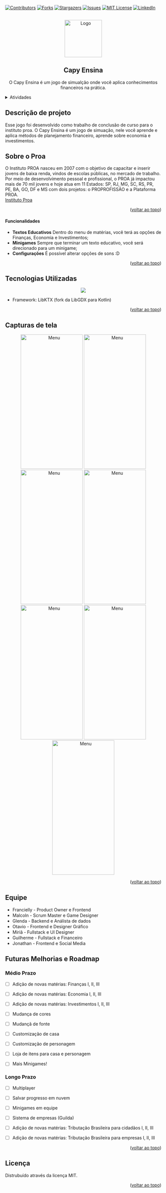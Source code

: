 <!-- Usei este modelo como base de edição: https://github.com/othneildrew/Best-README-Template -->
<a id="readme-top"></a>
<!--
*** Caso queira mudar qualquercoisa aqui, pode enviar seu 
*** commit alterando o que deseja :D
-->

[![Contributors][contributors-shield]][contributors-url]
[![Forks][forks-shield]][forks-url]
[![Stargazers][stars-shield]][stars-url]
[![Issues][issues-shield]][issues-url]
[![MIT License][license-shield]][license-url]
[![LinkedIn][linkedin-shield]][linkedin-url]

<!-- PROJECT LOGO -->
<br/>
<div align="center">
  <img src="readme-images/capyensina.png" alt="Logo" width="120" height="120">
  
  <h2 align="center">Capy Ensina</h2>

  <p align="center">
    O Capy Ensina é um jogo de simualção onde você aplica conhecimentos financeiros na prática.
    </br>
  </p>
</div>
<!-- END: PROJECT LOGO -->

<!-- Tabela de resumo -->
<details>
  <summary>Atividades</summary>
  <ol>
    <!-- Segundo: Descrição (com sublista) -->
    <li>
      <a href="#descrição-do-projeto">Descrição</a>
      <ul>
        <li><a href="#funcionalidades">Funcionalidades</a></li>
      </ul>
    </li>
    <!-- Primeiro: Sobre -->
    <li>
      <a href="#sobre-o-proa">Sobre o Proa</a>
    </li>
    <!-- Terceiro: Tecnologias Usadas -->
    <li>
      <a href="#tecnologias-utilizadas">Tecnologias Utilizadas</a>
    </li>
    <!-- Quinto: Capturas de tela -->
    <li>
      <a href="#capturas-de-tela">Capturas de tela</a>
    </li>
    <!-- Sexto: Capturas de tela -->
    <li>
      <a href="#equipe">Equipe</a>
    </li>
    <!-- Sétimo: Futuras Melhorias -->
    <li>
      <a href="#futuras-melhorias">Futuras Melhorias</a>
    </li>
    <!-- Oitavo: Licença -->
    <li>
      <a href="#licença">Licença</a>
    </li>
  </ol>
</details>
<!-- END: Tabela de resumo -->

<!-- Descrição de projeto -->
## Descrição de projeto
<a id="#desc"></a>
Esse jogo foi desenvolvido como trabalho de conclusão de curso para o instituto proa.
O Capy Ensina é um jogo de simuação, nele você aprende e aplica métodos de planejamento 
financeiro, aprende sobre economia e investimentos.

<!-- SOBRE O PROA -->
## Sobre o Proa
<a id="#sobre-o-proa"></a>
O Instituto PROA nasceu em 2007 com o objetivo de capacitar e inserir jovens de baixa renda, vindos de escolas públicas, no mercado de trabalho. Por meio de desenvolvimento pessoal e profissional, o PROA já impactou mais de 70 mil jovens e hoje atua em 11 Estados: SP, RJ, MG, SC, RS, PR, PE, BA, GO, DF e MS com dois projetos: o PROPROFISSÃO e a Plataforma PROA.
</br>
<a href="https://www.proa.org.br">Instituto Proa</a>

<p align="right">(<a href="#readme-top">voltar ao topo</a>)</p>

<!-- Funcionalidades -->
#### Funcionalidades

- **Textos Educativos** Dentro do menu de matérias, você terá as opções de Finanças, Economia e Investimentos;
- **Minigames** Sempre que terminar um texto educativo, você será direcionado para um minigame;
- **Configurações** É possível alterar opções de sons :D
 
<!-- END: Funcionalidades -->

<p align="right">(<a href="#readme-top">voltar ao topo</a>)</p>
<!-- END: Descrição de projeto -->

<!-- Tecnologias -->
## Tecnologias Utilizadas

<p align="center">
  <a href="https://skillicons.dev">
    <img src="https://skillicons.dev/icons?i=kotlin,androidstudio,discord,github,nodejs,stackoverflow,idea,gradle,java"/>
  </a>
</p>

- Framework: LibKTX (fork da LibGDX para Kotlin)

<p align="right">(<a href="#readme-top">voltar ao topo</a>)</p>
<!-- END: Tecnologias -->

<!-- Capturas de tela -->
## Capturas de tela
<div align="center">
  <img src="readme-images/splash.png" alt="Menu" width="200" height="432">
  <img src="readme-images/historia.png" alt="Menu" width="200" height="432">
  <img src="readme-images/materias.png" alt="Menu" width="200" height="432">
  <img src="readme-images/introducao.png" alt="Menu" width="200" height="432">
  <img src="readme-images/quiz.png" alt="Menu" width="200" height="432">
  <img src="readme-images/quiz2.png" alt="Menu" width="200" height="432">
  <img src="readme-images/fimdoquiz.png" alt="Menu" width="200" height="432">
</div>

<p align="right">(<a href="#readme-top">voltar ao topo</a>)</p>
<!-- END: Capturas de tela -->

## Equipe
- Francielly - Product Owner e Frontend   <a href="https://github.com/fraanDev"><img src="https://skillicons.dev/icons?i=github" width="15" height="15"/></a>
- Malcoln - Scrum Master e Game Designer  <a href="https://github.com/MalcolnLMR"><img src="https://skillicons.dev/icons?i=github" width="15" height="15"/></a>
- Glenda - Backend e Análista de dados    <a href="https://github.com/glendalvesx"><img src="https://skillicons.dev/icons?i=github" width="15" height="15"/></a>
- Otavio - Frontend e Designer Gráfico    <a href="https://github.com/otavio2703"><img src="https://skillicons.dev/icons?i=github" width="15" height="15"/></a>
- Miriã - Fullstack e UI Designer         <a href="https://github.com/miri12345"><img src="https://skillicons.dev/icons?i=github" width="15" height="15"/></a>
- Guilherme - Fullstack e Financeiro      <a href="https://github.com/Guilherme-026"><img src="https://skillicons.dev/icons?i=github" width="15" height="15"/></a>
- Jonathan - Frontend e Social Media      <a href="https://github.com/JonathanDevHub"><img src="https://skillicons.dev/icons?i=github" width="15" height="15"/></a>

<!-- Futuras Melhorias -->
## Futuras Melhorias e Roadmap
### Médio Prazo

- [ ] Adição de novas matérias: Finanças I, II, III
- [ ] Adição de novas matérias: Economia I, II, III
- [ ] Adição de novas matérias: Investimentos I, II, III
- [ ] Mudança de cores
- [ ] Mudançã de fonte
- [ ] Customização de casa
- [ ] Customização de personagem
- [ ] Loja de itens para casa e personagem
- [ ] Mais Minigames!


### Longo Prazo

- [ ] Multiplayer
- [ ] Salvar progresso em nuvem
- [ ] Minigames em equipe
- [ ] Sistema de empresas (Guilda)
- [ ] Adição de novas matérias: Tributação Brasileira para cidadãos I, II, III
- [ ] Adição de novas matérias: Tributação Brasileira para empresas I, II, III


<p align="right">(<a href="#readme-top">voltar ao topo</a>)</p>
<!-- END: Futuras Melhorias -->

<!-- LICENSE -->
## Licença

Distrubuído através da licença MIT.

<p align="right">(<a href="#readme-top">voltar ao topo</a>)</p>
<!-- END: LICENSE -->

[contributors-shield]: https://img.shields.io/github/contributors/Capy-Ensina/game-app.svg?style=for-the-badge
[contributors-url]: https://github.com/Capy-Ensina/game-app/graphs/contributors
[forks-shield]: https://img.shields.io/github/forks/Capy-Ensina/game-app?style=for-the-badge
[forks-url]: https://github.com/Capy-Ensina/game-app/network/members
[stars-shield]: https://img.shields.io/github/stars/Capy-Ensina/game-app.svg?style=for-the-badge
[stars-url]: https://github.com/Capy-Ensina/game-app/stargazers
[issues-shield]: https://img.shields.io/github/issues/Capy-Ensina/game-app.svg?style=for-the-badge
[issues-url]: https://github.com/Capy-Ensina/game-app/issues
[license-shield]: https://img.shields.io/github/license/Capy-Ensina/game-app.svg?style=for-the-badge
[license-url]: https://github.com/Capy-Ensina/game-app/blob/master/LICENSE.txt
[linkedin-shield]: https://img.shields.io/badge/-LinkedIn-black.svg?style=for-the-badge&logo=linkedin&colorB=555
[linkedin-url]: https://www.linkedin.com/company/capy-ensina